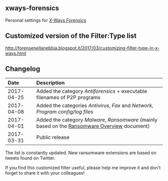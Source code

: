 ## xways-forensics  
Personal settings for [X-Ways Forensics](http://www.x-ways.net/)

## Customized version of the Filter:Type list  
http://forensenellanebbia.blogspot.it/2017/03/customizing-filter-type-in-x-ways.html

## Changelog  
| Date | Description |
| :---- | :---- |
| 2017-04-25 | Added the category *Antiforensics* + executable filenames of P2P programs |
| 2017-04-08 | Added the categories *Antivirus*, *Fax*  and *Network, Program config/log files* |  
| 2017-04-01 | Added the category *Malware, Ransomware* (mainly based on the [Ransomware Overview](http://goo.gl/b9R8DE) document) |
| 2017-03-31 | Public release |

The list is constantly updated. New ransomware extensions are based on tweets found on Twitter.

If you find this customized filter useful, please help me improve it and don't forget to share it with your colleagues!
